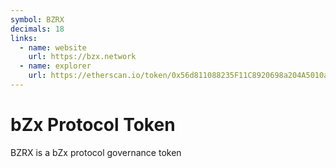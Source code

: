 ```yaml
---
symbol: BZRX
decimals: 18
links:
  - name: website
    url: https://bzx.network
  - name: explorer
    url: https://etherscan.io/token/0x56d811088235F11C8920698a204A5010a788f4b3
---
```


# bZx Protocol Token

BZRX is a bZx protocol governance token
